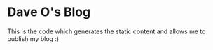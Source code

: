 # Dave O's Blog

This is the code which generates the static content and allows me to publish my blog :)
